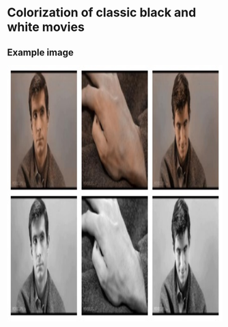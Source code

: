 # Colorization of classic black and white movies

## Example image
<img src="https://github.com/LjungPer/deep-learning-project/blob/main/figures/psycho.jpg" data-canonical-src="https://github.com/LjungPer/deep-learning-project/blob/main/figures/psycho.jpg" width="800" height="600" />
